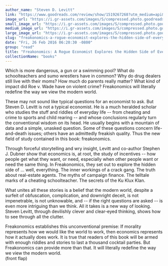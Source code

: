 ```yaml
---
author_name: "Steven D. Levitt"
link: "https://www.goodreads.com/review/show/1519267268?utm_medium=api&utm_source=rss"
image_url: "https://i.gr-assets.com/images/S/compressed.photo.goodreads.com/books/1550917827l/1202._SX50_.jpg"
small_image_url: "https://i.gr-assets.com/images/S/compressed.photo.goodreads.com/books/1550917827l/1202._SX50_.jpg"
medium_image_url: "https://i.gr-assets.com/images/S/compressed.photo.goodreads.com/books/1550917827l/1202._SX98_.jpg"
large_image_url: "https://i.gr-assets.com/images/S/compressed.photo.goodreads.com/books/1550917827l/1202._SX318_.jpg"
slug: "freakonomics-a-rogue-economist-explores-the-hidden-side-of-everything"
date: "Fri, 26 Feb 2016 06:20:30 -0800"
group: "read"
title: "Freakonomics: A Rogue Economist Explores the Hidden Side of Everything"
collectionName: "books"
---
```

Which is more dangerous, a gun or a swimming pool? What do schoolteachers and sumo wrestlers have in common? Why do drug dealers still live with their moms? How much do parents really matter? What kind of impact did Roe v. Wade have on violent crime? Freakonomics will literally redefine the way we view the modern world.  
  
These may not sound like typical questions for an economist to ask. But Steven D. Levitt is not a typical economist. He is a much heralded scholar who studies the stuff and riddles of everyday life -- from cheating and crime to sports and child rearing -- and whose conclusions regularly turn the conventional wisdom on its head. He usually begins with a mountain of data and a simple, unasked question. Some of these questions concern life-and-death issues; others have an admittedly freakish quality. Thus the new field of study contained in this book: freakonomics.  
  
Through forceful storytelling and wry insight, Levitt and co-author Stephen J. Dubner show that economics is, at root, the study of incentives -- how people get what they want, or need, especially when other people want or need the same thing. In Freakonomics, they set out to explore the hidden side of ... well, everything. The inner workings of a crack gang. The truth about real-estate agents. The myths of campaign finance. The telltale marks of a cheating schoolteacher. The secrets of the Ku Klux Klan.  
  
What unites all these stories is a belief that the modern world, despite a surfeit of obfuscation, complication, and downright deceit, is not impenetrable, is not unknowable, and -- if the right questions are asked -- is even more intriguing than we think. All it takes is a new way of looking. Steven Levitt, through devilishly clever and clear-eyed thinking, shows how to see through all the clutter.  
  
Freakonomics establishes this unconventional premise: If morality represents how we would like the world to work, then economics represents how it actually does work. It is true that readers of this book will be armed with enough riddles and stories to last a thousand cocktail parties. But Freakonomics can provide more than that. It will literally redefine the way we view the modern world.  
(front flap)